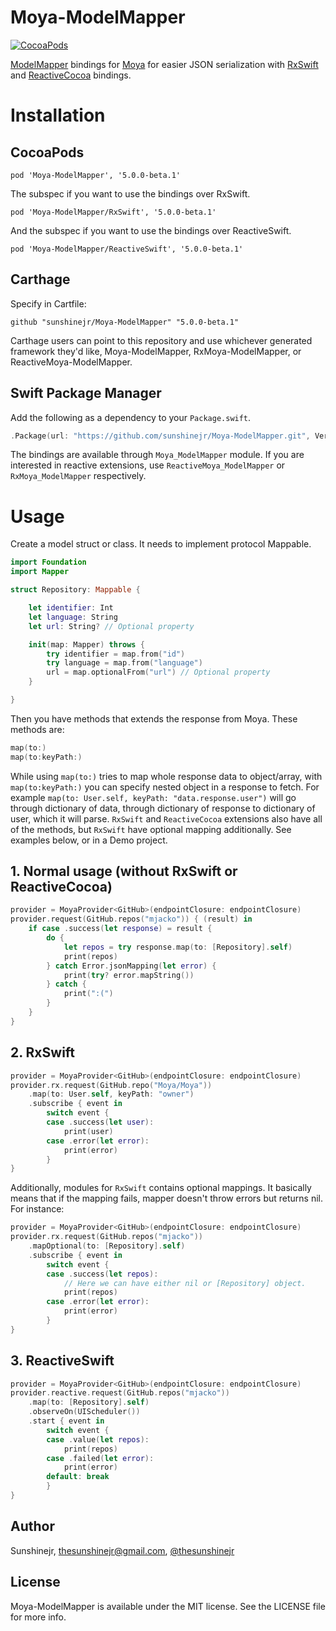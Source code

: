 # Moya-ModelMapper

[![CocoaPods](https://img.shields.io/cocoapods/v/Moya-ModelMapper.svg)](https://github.com/sunshinejr/Moya-ModelMapper)

[ModelMapper](https://github.com/lyft/mapper) bindings for
[Moya](https://github.com/Moya/Moya) for easier JSON serialization with [RxSwift](https://github.com/ReactiveX/RxSwift) and [ReactiveCocoa](https://github.com/ReactiveCocoa/ReactiveCocoa) bindings.

# Installation

## CocoaPods

```
pod 'Moya-ModelMapper', '5.0.0-beta.1'
```

The subspec if you want to use the bindings over RxSwift.
```
pod 'Moya-ModelMapper/RxSwift', '5.0.0-beta.1'
```

And the subspec if you want to use the bindings over ReactiveSwift.
```
pod 'Moya-ModelMapper/ReactiveSwift', '5.0.0-beta.1'
```

## Carthage

Specify in Cartfile:

```
github "sunshinejr/Moya-ModelMapper" "5.0.0-beta.1"
```

Carthage users can point to this repository and use whichever generated framework they'd like, Moya-ModelMapper, RxMoya-ModelMapper, or ReactiveMoya-ModelMapper.

## Swift Package Manager

Add the following as a dependency to your `Package.swift`.

```swift
.Package(url: "https://github.com/sunshinejr/Moya-ModelMapper.git", Version(5, 0, 0, prereleaseIdentifiers: ["beta", "1"]))
```

The bindings are available through `Moya_ModelMapper` module. If you are interested in reactive extensions, use `ReactiveMoya_ModelMapper` or `RxMoya_ModelMapper` respectively.

# Usage

Create a model struct or class. It needs to implement protocol Mappable.

```swift
import Foundation
import Mapper

struct Repository: Mappable {

    let identifier: Int
    let language: String
    let url: String? // Optional property

    init(map: Mapper) throws {
        try identifier = map.from("id")
        try language = map.from("language")
        url = map.optionalFrom("url") // Optional property
    }

}
```

Then you have methods that extends the response from Moya. These methods are:
```swift
map(to:)
map(to:keyPath:)
```

While using `map(to:)` tries to map whole response data to object/array,
with `map(to:keyPath:)` you can specify nested object in a response to
fetch. For example `map(to: User.self, keyPath: "data.response.user")` will go through
dictionary of data, through dictionary of response to dictionary of user, which it
will parse. `RxSwift` and `ReactiveCocoa` extensions also have all of the methods,
but `RxSwift` have optional mapping additionally. See examples below, or in a Demo
project.

## 1. Normal usage (without RxSwift or ReactiveCocoa)

```swift
provider = MoyaProvider<GitHub>(endpointClosure: endpointClosure)
provider.request(GitHub.repos("mjacko")) { (result) in
    if case .success(let response) = result {
        do {
            let repos = try response.map(to: [Repository].self)
            print(repos)
        } catch Error.jsonMapping(let error) {
            print(try? error.mapString())
        } catch {
            print(":(")
        }
    }
}
```

## 2. RxSwift
```swift
provider = MoyaProvider<GitHub>(endpointClosure: endpointClosure)
provider.rx.request(GitHub.repo("Moya/Moya"))
    .map(to: User.self, keyPath: "owner")
    .subscribe { event in
        switch event {
        case .success(let user):
            print(user)
        case .error(let error):
            print(error)
        }
}
```

Additionally, modules for `RxSwift` contains optional mappings. It basically means that if the mapping fails, mapper doesn't throw errors but returns nil. For instance:

```swift
provider = MoyaProvider<GitHub>(endpointClosure: endpointClosure)
provider.rx.request(GitHub.repos("mjacko"))
    .mapOptional(to: [Repository].self)
    .subscribe { event in
        switch event {
        case .success(let repos):
            // Here we can have either nil or [Repository] object.
            print(repos)
        case .error(let error):
            print(error)
        }
}
```


## 3. ReactiveSwift
```swift
provider = MoyaProvider<GitHub>(endpointClosure: endpointClosure)
provider.reactive.request(GitHub.repos("mjacko"))
    .map(to: [Repository].self)
    .observeOn(UIScheduler())
    .start { event in
        switch event {
        case .value(let repos):
            print(repos)
        case .failed(let error):
            print(error)
        default: break
        }
}
```

## Author

Sunshinejr, thesunshinejr@gmail.com, <a href="https://twitter.com/thesunshinejr">@thesunshinejr</a>

## License

Moya-ModelMapper is available under the MIT license. See the LICENSE file for more info.
